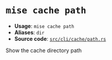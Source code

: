 # `mise cache path`

- **Usage**: `mise cache path`
- **Aliases**: `dir`
- **Source code**: [`src/cli/cache/path.rs`](https://github.com/jdx/mise/blob/main/src/cli/cache/path.rs)

Show the cache directory path
